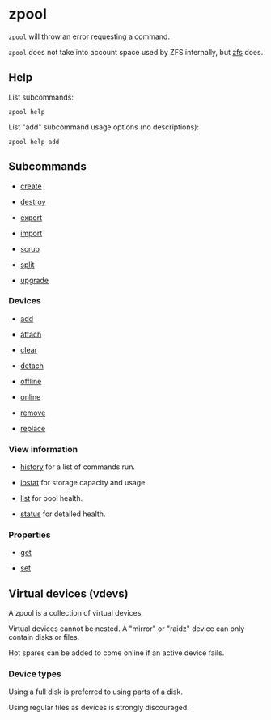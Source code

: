 # zpool

`zpool` will throw an error requesting a command.

`zpool` does not take into account space used by ZFS internally, but
[zfs](../zfs/) does.


## Help

List subcommands:

	zpool help

List "add" subcommand usage options (no descriptions):

	zpool help add


## Subcommands

- [create](./create/)

- [destroy](./destroy/)

- [export](./export/)

- [import](./import/)

- [scrub](./scrub/)

- [split](./split/)

- [upgrade](./upgrade/)


### Devices

- [add](./add/)

- [attach](./attach/)

- [clear](./clear/)

- [detach](./detach/)

- [offline](./offline/)

- [online](./online/)

- [remove](./remove/)

- [replace](./replace/)


### View information

- [history](./history/) for a list of commands run.

- [iostat](./iostat/) for storage capacity and usage.

- [list](./list/) for pool health.

- [status](./status/) for detailed health.


### Properties

- [get](./get/)

- [set](./set/)


## Virtual devices (vdevs)

A zpool is a collection of virtual devices.

Virtual devices cannot be nested.
A "mirror" or "raidz" device can only contain disks or files.

Hot spares can be added to come online if an active device fails.


### Device types

Using a full disk is preferred to using parts of a disk.

Using regular files as devices is strongly discouraged.

